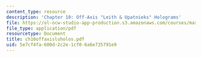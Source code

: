 ```yaml
---
content_type: resource
description: 'Chapter 10: Off-Axis "Leith & Upatnieks" Holograms'
file: https://ol-ocw-studio-app-production.s3.amazonaws.com/courses/mas-450-holographic-imaging-spring-2003/5e7cf4fa600d2c2e1cf06a6e735791e9_ch10offaxisluholos.pdf
file_type: application/pdf
resourcetype: Document
title: ch10offaxisluholos.pdf
uid: 5e7cf4fa-600d-2c2e-1cf0-6a6e735791e9
---
```


